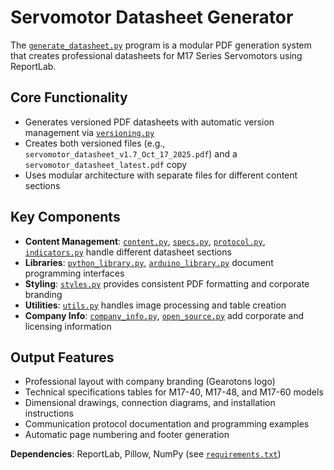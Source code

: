 # Servomotor Datasheet Generator

The [`generate_datasheet.py`](generate_datasheet.py:53) program is a modular PDF generation system that creates professional datasheets for M17 Series Servomotors using ReportLab.

## Core Functionality
- Generates versioned PDF datasheets with automatic version management via [`versioning.py`](versioning.py:4)
- Creates both versioned files (e.g., `servomotor_datasheet_v1.7_Oct_17_2025.pdf`) and a `servomotor_datasheet_latest.pdf` copy
- Uses modular architecture with separate files for different content sections

## Key Components
- **Content Management**: [`content.py`](content.py:48), [`specs.py`](specs.py:13), [`protocol.py`](protocol.py), [`indicators.py`](indicators.py) handle different datasheet sections
- **Libraries**: [`python_library.py`](python_library.py), [`arduino_library.py`](arduino_library.py) document programming interfaces
- **Styling**: [`styles.py`](styles.py) provides consistent PDF formatting and corporate branding
- **Utilities**: [`utils.py`](utils.py) handles image processing and table creation
- **Company Info**: [`company_info.py`](company_info.py), [`open_source.py`](open_source.py) add corporate and licensing information

## Output Features
- Professional layout with company branding (Gearotons logo)
- Technical specifications tables for M17-40, M17-48, and M17-60 models
- Dimensional drawings, connection diagrams, and installation instructions
- Communication protocol documentation and programming examples
- Automatic page numbering and footer generation

**Dependencies**: ReportLab, Pillow, NumPy (see [`requirements.txt`](requirements.txt:1))